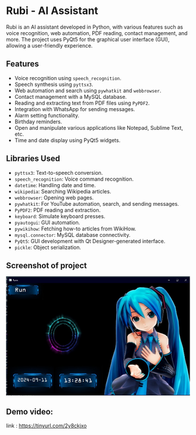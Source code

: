 # Rubi - AI Assistant

Rubi is an AI assistant developed in Python, with various features such as voice recognition, web automation, PDF reading, contact management, and more. The project uses PyQt5 for the graphical user interface (GUI), allowing a user-friendly experience.

## Features

- Voice recognition using `speech_recognition`.
- Speech synthesis using `pyttsx3`.
- Web automation and search using `pywhatkit` and `webbrowser`.
- Contact management with a MySQL database.
- Reading and extracting text from PDF files using `PyPDF2`.
- Integration with WhatsApp for sending messages.
- Alarm setting functionality.
- Birthday reminders.
- Open and manipulate various applications like Notepad, Sublime Text, etc.
- Time and date display using PyQt5 widgets.

## Libraries Used

- `pyttsx3`: Text-to-speech conversion.
- `speech_recognition`: Voice command recognition.
- `datetime`: Handling date and time.
- `wikipedia`: Searching Wikipedia articles.
- `webbrowser`: Opening web pages.
- `pywhatkit`: For YouTube automation, search, and sending messages.
- `PyPDF2`: PDF reading and extraction.
- `keyboard`: Simulate keyboard presses.
- `pyautogui`: GUI automation.
- `pywikihow`: Fetching how-to articles from WikiHow.
- `mysql.connector`: MySQL database connectivity.
- `PyQt5`: GUI development with Qt Designer-generated interface.
- `pickle`: Object serialization.

## Screenshot of project
![Rubi](https://github.com/Maansi-Coder/Rubi-voice_assitance/blob/master/Rubi.jpg)

## Demo video:
link : https://tinyurl.com/2y8ckjxo
